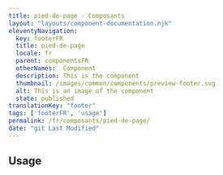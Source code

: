 ```yaml
---
title: pied-de-page - Composants
layout: "layouts/component-documentation.njk"
eleventyNavigation:
  key: footerFR
  title: pied-de-page
  locale: fr
  parent: componentsFR
  otherNames:  Component
  description: This is the component
  thumbnail: /images/common/components/preview-footer.svg
  alt: This is an image of the component
  state: published
translationKey: "footer"
tags: ['footerFR', 'usage']
permalink: /fr/composants/pied-de-page/
date: "git Last Modified"
---
```


## Usage